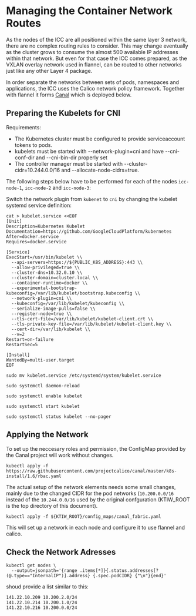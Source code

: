 # Managing the Container Network Routes

As the nodes of the ICC are all positioned within the same layer 3 network, there are no complex routing rules to consider. This may change eventually as the cluster grows to consume the almost 500 available IP addresses within that network. But even for that case the ICC comes prepared, as the VXLAN overlay network used in flannel, can be routed to other networks just like any other Layer 4 package.

In order separate the networks between sets of pods, namespaces and applications, the ICC uses the Calico network policy framework. Together with flannel it forms [Canal](https://github.com/projectcalico/canal) which is deployed below.


## Preparing the Kubelets for CNI ##
Requirements:

- The Kubernetes cluster must be configured to provide serviceaccount tokens to pods.
- kubelets must be started with --network-plugin=cni and have --cni-conf-dir and --cni-bin-dir properly set
- The controller manager must be started with --cluster-cidr=10.244.0.0/16 and --allocate-node-cidrs=true.

The following steps below have to be performed for each of the nodes `icc-node-1`, `icc-node-2` and `icc-node-3`:

Switch the network plugin from `kubenet` to `cni` by changing the kubelet systemd service definition:

```
cat > kubelet.service <<EOF
[Unit]
Description=Kubernetes Kubelet
Documentation=https://github.com/GoogleCloudPlatform/kubernetes
After=docker.service
Requires=docker.service

[Service]
ExecStart=/usr/bin/kubelet \\
  --api-servers=https://${PUBLIC_K8S_ADDRESS}:443 \\
  --allow-privileged=true \\
  --cluster-dns=10.32.0.10 \\
  --cluster-domain=cluster.local \\
  --container-runtime=docker \\
  --experimental-bootstrap-kubeconfig=/var/lib/kubelet/bootstrap.kubeconfig \\
  --network-plugin=cni \\
  --kubeconfig=/var/lib/kubelet/kubeconfig \\
  --serialize-image-pulls=false \\
  --register-node=true \\
  --tls-cert-file=/var/lib/kubelet/kubelet-client.crt \\
  --tls-private-key-file=/var/lib/kubelet/kubelet-client.key \\
  --cert-dir=/var/lib/kubelet \\
  --v=2
Restart=on-failure
RestartSec=5

[Install]
WantedBy=multi-user.target
EOF
```

```
sudo mv kubelet.service /etc/systemd/system/kubelet.service
```

```
sudo systemctl daemon-reload
```

```
sudo systemctl enable kubelet
```

```
sudo systemctl start kubelet
```

```
sudo systemctl status kubelet --no-pager
```


## Applying the Network ##

To set up the neccesary roles and permission, the ConfigMap provided by the Canal project will work without changes.

```
kubectl apply -f https://raw.githubusercontent.com/projectcalico/canal/master/k8s-install/1.6/rbac.yaml
```

The actual setup of the network elements needs some small changes, mainly due to the changed CIDR for the pod networks (`10.200.0.0/16` instead of the `10.244.0.0/16` used by the original confguration (KTIW_ROOT is the top directory of this document).

```
kubectl apply -f ${KTIW_ROOT}/config_maps/canal_fabric.yaml
```

This will set up a network in each node and configure it to use flannel and calico.

## Check the Network Adresses ##

```
kubectl get nodes \
  --output=jsonpath='{range .items[*]}{.status.addresses[?(@.type=="InternalIP")].address} {.spec.podCIDR} {"\n"}{end}'
```

shoud provide a list similar to this:

```
141.22.10.209 10.200.2.0/24
141.22.10.214 10.200.1.0/24
141.22.10.216 10.200.0.0/24
```